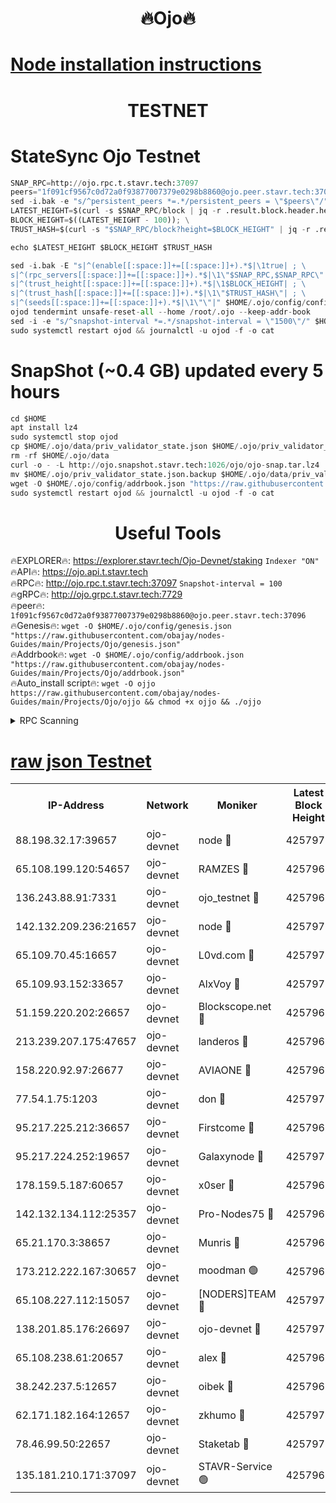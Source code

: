 <h1 align="center"> 🔥Ojo🔥</h1>

[Node installation instructions](https://github.com/obajay/nodes-Guides/tree/main/Projects/Ojo)
=

<h1 align="center"> TESTNET</h1>

# StateSync Ojo Testnet
```python
SNAP_RPC=http://ojo.rpc.t.stavr.tech:37097
peers="1f091cf9567c0d72a0f93877007379e0298b8860@ojo.peer.stavr.tech:37096"
sed -i.bak -e "s/^persistent_peers *=.*/persistent_peers = \"$peers\"/" $HOME/.ojo/config/config.toml
LATEST_HEIGHT=$(curl -s $SNAP_RPC/block | jq -r .result.block.header.height); \
BLOCK_HEIGHT=$((LATEST_HEIGHT - 100)); \
TRUST_HASH=$(curl -s "$SNAP_RPC/block?height=$BLOCK_HEIGHT" | jq -r .result.block_id.hash)

echo $LATEST_HEIGHT $BLOCK_HEIGHT $TRUST_HASH

sed -i.bak -E "s|^(enable[[:space:]]+=[[:space:]]+).*$|\1true| ; \
s|^(rpc_servers[[:space:]]+=[[:space:]]+).*$|\1\"$SNAP_RPC,$SNAP_RPC\"| ; \
s|^(trust_height[[:space:]]+=[[:space:]]+).*$|\1$BLOCK_HEIGHT| ; \
s|^(trust_hash[[:space:]]+=[[:space:]]+).*$|\1\"$TRUST_HASH\"| ; \
s|^(seeds[[:space:]]+=[[:space:]]+).*$|\1\"\"|" $HOME/.ojo/config/config.toml
ojod tendermint unsafe-reset-all --home /root/.ojo --keep-addr-book
sed -i -e "s/^snapshot-interval *=.*/snapshot-interval = \"1500\"/" $HOME/.ojo/config/app.toml
sudo systemctl restart ojod && journalctl -u ojod -f -o cat
```
# SnapShot (~0.4 GB) updated every 5 hours
```python
cd $HOME
apt install lz4
sudo systemctl stop ojod
cp $HOME/.ojo/data/priv_validator_state.json $HOME/.ojo/priv_validator_state.json.backup
rm -rf $HOME/.ojo/data
curl -o - -L http://ojo.snapshot.stavr.tech:1026/ojo/ojo-snap.tar.lz4 | lz4 -c -d - | tar -x -C $HOME/.ojo --strip-components 2
mv $HOME/.ojo/priv_validator_state.json.backup $HOME/.ojo/data/priv_validator_state.json
wget -O $HOME/.ojo/config/addrbook.json "https://raw.githubusercontent.com/obajay/nodes-Guides/main/Projects/Ojo/addrbook.json"
sudo systemctl restart ojod && journalctl -u ojod -f -o cat
```
 <h1 align="center"> Useful Tools</h1>

🔥EXPLORER🔥:        https://explorer.stavr.tech/Ojo-Devnet/staking        `Indexer "ON"` \
🔥API🔥:                     https://ojo.api.t.stavr.tech \
🔥RPC🔥:                    http://ojo.rpc.t.stavr.tech:37097              `Snapshot-interval = 100` \
🔥gRPC🔥:                  http://ojo.grpc.t.stavr.tech:7729 \
🔥peer🔥:                   `1f091cf9567c0d72a0f93877007379e0298b8860@ojo.peer.stavr.tech:37096` \
🔥Genesis🔥:    ```wget -O $HOME/.ojo/config/genesis.json "https://raw.githubusercontent.com/obajay/nodes-Guides/main/Projects/Ojo/genesis.json"``` \
🔥Addrbook🔥:    ```wget -O $HOME/.ojo/config/addrbook.json "https://raw.githubusercontent.com/obajay/nodes-Guides/main/Projects/Ojo/addrbook.json"``` \
🔥Auto_install script🔥: ```wget -O ojjo https://raw.githubusercontent.com/obajay/nodes-Guides/main/Projects/Ojo/ojjo && chmod +x ojjo && ./ojjo```


<details>
<summary>RPC Scanning</summary>

<h2 align="center"> We scan nodes in real time every 4 hours. And we provide the final result of RPC endpoints.
We cannot influence the operation of these nodes in any way. </h2>


```python
If Voting Power is higher than 0 --> then the Node is a validator of the network and may be subject to attack and be a potential threat to the chain.
```
```python
We marked such validators with a red symbol
```

</details>

[raw json Testnet](https://rpc-check.ojot.stavr.tech/ojot/rpc-ojot-result.json)
=


<table><tr><th>IP-Address</th><th>Network</th><th>Moniker</th><th>Latest Block Height</th><th>Earliest Block Height</th><th>Catching Up</th><th>Voting Power</th><th>Scan Time</th></tr><tr><td>88.198.32.17:39657</td><td>ojo-devnet</td><td>node 🔴</td><td>4257970</td><td>300001</td><td>False</td><td>65654</td><td>2023-11-29T13:32:34.793524322UTC</td></tr><tr><td>65.108.199.120:54657</td><td>ojo-devnet</td><td>RAMZES 🔴</td><td>4257965</td><td>306156</td><td>False</td><td>15420</td><td>2023-11-29T13:32:08.672180317UTC</td></tr><tr><td>136.243.88.91:7331</td><td>ojo-devnet</td><td>ojo_testnet 🔴</td><td>4257967</td><td>308845</td><td>False</td><td>1000</td><td>2023-11-29T13:32:16.984057517UTC</td></tr><tr><td>142.132.209.236:21657</td><td>ojo-devnet</td><td>node 🔴</td><td>4257970</td><td>350001</td><td>False</td><td>1999</td><td>2023-11-29T13:32:33.784887308UTC</td></tr><tr><td>65.109.70.45:16657</td><td>ojo-devnet</td><td>L0vd.com 🔴</td><td>4257971</td><td>695918</td><td>False</td><td>998</td><td>2023-11-29T13:32:42.631369016UTC</td></tr><tr><td>65.109.93.152:33657</td><td>ojo-devnet</td><td>AlxVoy 🔴</td><td>4257970</td><td>2319801</td><td>False</td><td>4536782</td><td>2023-11-29T13:32:33.447946434UTC</td></tr><tr><td>51.159.220.202:26657</td><td>ojo-devnet</td><td>Blockscope.net 🔴</td><td>4257965</td><td>2658001</td><td>False</td><td>981</td><td>2023-11-29T13:32:07.977084627UTC</td></tr><tr><td>213.239.207.175:47657</td><td>ojo-devnet</td><td>landeros 🔴</td><td>4257969</td><td>2714001</td><td>False</td><td>11083</td><td>2023-11-29T13:32:28.613787801UTC</td></tr><tr><td>158.220.92.97:26677</td><td>ojo-devnet</td><td>AVIAONE 🔴</td><td>4257969</td><td>2754001</td><td>False</td><td>13867</td><td>2023-11-29T13:32:28.346599131UTC</td></tr><tr><td>77.54.1.75:1203</td><td>ojo-devnet</td><td>don 🔴</td><td>4257970</td><td>2906401</td><td>False</td><td>10</td><td>2023-11-29T13:32:34.548156435UTC</td></tr><tr><td>95.217.225.212:36657</td><td>ojo-devnet</td><td>Firstcome 🔴</td><td>4257967</td><td>2985946</td><td>False</td><td>13566</td><td>2023-11-29T13:32:16.750058306UTC</td></tr><tr><td>95.217.224.252:19657</td><td>ojo-devnet</td><td>Galaxynode 🔴</td><td>4257971</td><td>3685492</td><td>False</td><td>11888</td><td>2023-11-29T13:32:39.556148013UTC</td></tr><tr><td>178.159.5.187:60657</td><td>ojo-devnet</td><td>x0ser 🔴</td><td>4257967</td><td>3940946</td><td>False</td><td>9764</td><td>2023-11-29T13:32:17.347953432UTC</td></tr><tr><td>142.132.134.112:25357</td><td>ojo-devnet</td><td>Pro-Nodes75 🔴</td><td>4257966</td><td>4157966</td><td>False</td><td>24651</td><td>2023-11-29T13:32:14.010135775UTC</td></tr><tr><td>65.21.170.3:38657</td><td>ojo-devnet</td><td>Munris 🔴</td><td>4257967</td><td>4157967</td><td>False</td><td>20123</td><td>2023-11-29T13:32:16.384893634UTC</td></tr><tr><td>173.212.222.167:30657</td><td>ojo-devnet</td><td>moodman 🟢</td><td>4257968</td><td>4157968</td><td>False</td><td>0</td><td>2023-11-29T13:32:25.894438766UTC</td></tr><tr><td>65.108.227.112:15057</td><td>ojo-devnet</td><td>[NODERS]TEAM 🔴</td><td>4257971</td><td>4157971</td><td>False</td><td>9999</td><td>2023-11-29T13:32:39.875184224UTC</td></tr><tr><td>138.201.85.176:26697</td><td>ojo-devnet</td><td>ojo-devnet 🔴</td><td>4257971</td><td>4157971</td><td>False</td><td>1000024000</td><td>2023-11-29T13:32:42.269493083UTC</td></tr><tr><td>65.108.238.61:20657</td><td>ojo-devnet</td><td>alex 🔴</td><td>4257965</td><td>4158001</td><td>False</td><td>11359</td><td>2023-11-29T13:32:08.329210609UTC</td></tr><tr><td>38.242.237.5:12657</td><td>ojo-devnet</td><td>oibek 🔴</td><td>4257966</td><td>4196001</td><td>False</td><td>998</td><td>2023-11-29T13:32:11.115334107UTC</td></tr><tr><td>62.171.182.164:12657</td><td>ojo-devnet</td><td>zkhumo 🔴</td><td>4257970</td><td>4196001</td><td>False</td><td>989</td><td>2023-11-29T13:32:34.096761057UTC</td></tr><tr><td>78.46.99.50:22657</td><td>ojo-devnet</td><td>Staketab 🔴</td><td>4257971</td><td>4254801</td><td>False</td><td>1276</td><td>2023-11-29T13:32:42.903742416UTC</td></tr><tr><td>135.181.210.171:37097</td><td>ojo-devnet</td><td>STAVR-Service 🟢</td><td>4257966</td><td>4257001</td><td>False</td><td>0</td><td>2023-11-29T13:32:11.694379293UTC</td></tr></table>